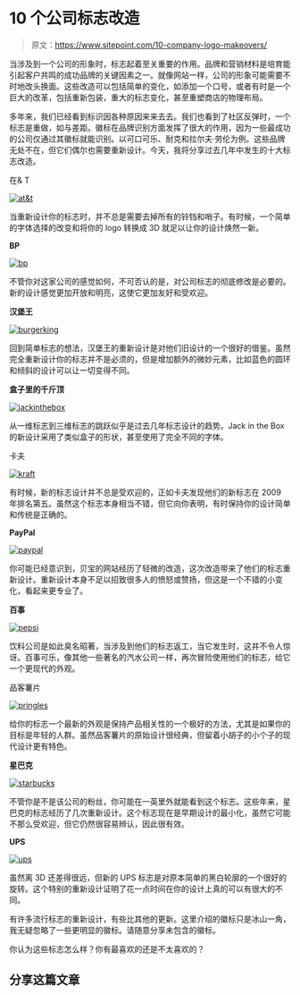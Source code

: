 # 10 个公司标志改造

> 原文：<https://www.sitepoint.com/10-company-logo-makeovers/>

当涉及到一个公司的形象时，标志起着至关重要的作用。品牌和营销材料是培育能引起客户共鸣的成功品牌的关键因素之一。就像网站一样，公司的形象可能需要不时地改头换面。这些改造可以包括简单的变化，如添加一个口号，或者有时是一个巨大的改革，包括重新包装，重大的标志变化，甚至重塑商店的物理布局。

多年来，我们已经看到标识因各种原因来来去去。我们也看到了社区反弹时，一个标志是重做，如与差距。徽标在品牌识别方面发挥了很大的作用，因为一些最成功的公司仅通过其徽标就能识别。以可口可乐、耐克和拉尔夫·劳伦为例。这些品牌无处不在，但它们偶尔也需要重新设计。今天，我将分享过去几年中发生的十大标志改造。

在& T

[![at&t](img/6e9d52f78ed51409d9bc535053c64c16.png)](http://www.att.com/)

当重新设计你的标志时，并不总是需要去掉所有的铃铛和哨子。有时候，一个简单的字体选择的改变和将你的 logo 转换成 3D 就足以让你的设计焕然一新。

**BP**

[![bp](img/4a5cdc474ec0eb4b020f3713892eb48a.png)](http://www.bp.com/en/global/corporate/about-bp/bp-worldwide/bp-in-america.html)

不管你对这家公司的感觉如何，不可否认的是，对公司标志的彻底修改是必要的。新的设计感觉更加开放和明亮，这使它更加友好和受欢迎。

**汉堡王**

[![burgerking](img/0cd55e34a94fd93a67a7ba0d023655ba.png)](http://www.bk.com/)

回到简单标志的想法，汉堡王的重新设计是对他们旧设计的一个很好的借鉴。虽然完全重新设计你的标志并不是必须的，但是增加额外的微妙元素，比如蓝色的圆环和倾斜的设计可以让一切变得不同。

**盒子里的千斤顶**

[![jackinthebox](img/b09ba0a13c7a09741643f2e9d5f6680e.png)](https://www.jackinthebox.com/)

从一维标志到三维标志的跳跃似乎是过去几年标志设计的趋势。Jack in the Box 的新设计采用了类似盒子的形状，甚至使用了完全不同的字体。

卡夫

[![kraft](img/54dc32443f83a32d124ce1700d8ff466.png)](https://www.kraftheinzcompany.com/)

有时候，新的标志设计并不总是受欢迎的，正如卡夫发现他们的新标志在 2009 年排名第五。虽然这个标志本身相当不错，但它向你表明，有时保持你的设计简单和传统是正确的。

**PayPal**

[![paypal](img/82a97abe67a8299b1094e359ad7a0087.png)](https://www.paypal.com/)

你可能已经意识到，贝宝的网站经历了轻微的改造，这次改造带来了他们的标志重新设计。重新设计本身不足以招致很多人的愤怒或赞扬，但这是一个不错的小变化，看起来更专业了。

**百事**

[![pepsi](img/710b5a6a18a2e416fad5c52a952ce4d1.png)](http://www.pepsi.com/en-us/d/)

饮料公司是如此臭名昭著，当涉及到他们的标志返工，当它发生时，这并不令人惊讶。百事可乐，像其他一些著名的汽水公司一样，再次冒险使用他们的标志，给它一个更现代的外观。

品客薯片

[![pringles](img/39809c68d3de633130e84b930b21e0a8.png)](http://www.pringles.com/pages/global.html)

给你的标志一个最新的外观是保持产品相关性的一个极好的方法，尤其是如果你的目标是年轻的人群。虽然品客薯片的原始设计很经典，但留着小胡子的小个子的现代设计更有特色。

**星巴克**

[![starbucks](img/01eead8195d0aca7991260e112edf1c5.png)](http://www.starbucks.com/)

不管你是不是该公司的粉丝，你可能在一英里外就能看到这个标志。这些年来，星巴克的标志经历了几次重新设计。这个标志现在是早期设计的最小化，虽然它可能不那么受欢迎，但它仍然很容易辨认，因此很有效。

**UPS**

[![ups](img/7c155ca35ecd3798a628722b97aa00f2.png)](http://www.ups.com/us)

虽然离 3D 还差得很远，但新的 UPS 标志是对原本简单的黑白轮廓的一个很好的旋转。这个特别的重新设计证明了花一点时间在你的设计上真的可以有很大的不同。

有许多流行标志的重新设计，有些比其他的更新。这里介绍的徽标只是冰山一角，我无疑忽略了一些更明显的徽标。请随意分享未包含的徽标。

你认为这些标志怎么样？你有最喜欢的还是不太喜欢的？

## 分享这篇文章